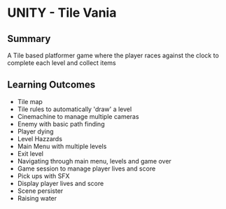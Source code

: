 # UNITY - Tile Vania

## Summary
A Tile based platformer game where the player races against the clock to complete each level and collect items

## Learning Outcomes
 - Tile map
 - Tile rules to automatically 'draw' a level
 - Cinemachine to manage multiple cameras
 - Enemy with basic path finding
 - Player dying
 - Level Hazzards
 - Main Menu with multiple levels
 - Exit level
 - Navigating through main menu, levels and game over
 - Game session to manage player lives and score
 - Pick ups with SFX
 - Display player lives and score
 - Scene persister
 - Raising water
